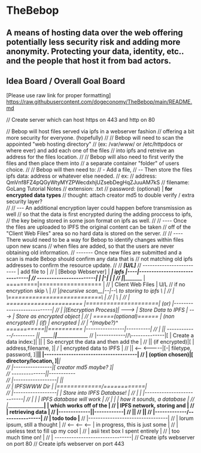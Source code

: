 # TheBebop
A means of hosting data over the web offering potentially less security risk and adding more anonymity. Protecting your data, identity, etc.. and the people that host it from bad actors.
------------------------------------
Idea Board / Overall Goal Board
------------------------------------
[Please use raw link for proper formatting]
https://raw.githubusercontent.com/dogeconomy/TheBebop/main/README.md


// Create server which can host https on 443 and http on 80

// Bebop will host files served via ipfs in a webserver fashion
// offering a bit more security for everyone. (hopefully)
// 
// Bebop will need to scan the appointed "web hosting directory"
// (ex: /var/www/ or /etc/httpdocs or where ever) and add each one of the files
// into ipfs and retreive an address for the files location.
// 
// Bebop will also need to first verify the files and then place them into 
// a separate container "folder" of users choice.
//
// Bebop will then need to:
// - Add a file, 
// -- Then store the files ipfs data: address or whatever else needed.
//    ex: 
//       address: QmVnf8FZ4pQGyWtyMYZPWecdxhjUZsebDegHqZJuuAM7kS
//       filename: GoLang Tutorial Notes
//       extension: .txt
//       password: (optional) | **for encrypted data types**
//       thought: attach creator md5 to double verify / extra security layer?  
// 
// --- An additional encryption layer could happen before transmission as well
//     so that the data is first encrypted during the adding proccess to ipfs,  
//     the key being stored in some json format on ipfs as well.
//
// ---- Once the files are uploaded to IPFS the original content can be taken
//      off of the "Client Web Files" area so no hard data is stored on the server.
//
// ---- There would need to be a way for Bebop to identify changes within files upon new scans
//      when files are added, so that the users are never obtaining old information.
// ------- Once new files are submitted and a scan is made Bebop should confirm any data that is 
//         not matching old ipfs addresses to confirm the resource update.
//
//                                             _____[U/L]_____
//     -------------------------               | add file to |
//     |   [Bebop Webserver]   |          _____|    ipfs     |----|-------------------------------|
//     ------------------------|         |     |_____^_______|    |                               |
//                             |_________|_________  |   =========|==================             |
//                             | Client Web Files | U/L //  if no encryption skip   \\            |
//                             |_(recursive scan__|--|--\\    to storing to ipfs     \\           |
//                                                   |   \\===========================\\          |
//                                                   |                                 \\         |
//                                                   |   ======================        |=====================| (or) |---------------------------|
//                                                   |   |[Encryption Process]|  --->  | Store Data to IPFS  | ---> | Store as encrypted object |
//                                                   |   ======(optional)======        |   (non encrypted!)  | (if) | encrypted                 |
//                                                   |         ^(maybe?)^              ===========||==========      |----------------|----------|
//                                                   |             ||                -------------\/---------              ||   _____|__________|______________________
//                                                   |------------//\\--------------|[ | Create a data index:]|            ||  | So encrypt the data and then add the |
//                                                                 || (if encrypted)|[ |  address,filename,  ]|            \/  |        encrypted data to IPFS        |
//                                                                 ||     <-- <-----|[-| filetype, password, ]|____________||  |--------------------------------------|
//                                                                 | (option chosen)|[   directory/location, ]|_____________|  
//                                                                 |----------------|[   creator md5 maybe?  ]|                
//                                                                                  --------------||-----------                
//                                   |------------------|                                         ||                           
//                                   |    IPFSWWW Dir   |                           |=============\/============|              
//                                   |------------------|                           | Store into IPFS Database! |
//                                   |                  |                           |---------------------------|
//                                   |                  |                           | IPFS database will work   |
//                                   |                  |                           | how it sounds, a database |
//                                   |__________________|                           | which works off of the    |
//                                                                                  | IPFS network, storing and |
//                                                                                  | retrieving data           |
//                                                                                  |-------------||------------|
//                                                                                                || 
//                                                                                                || 
//                                                                                  |-------------\/----------------|
//                                                                                  | todo todo                     |__
//                                                                                  |---------------------------------|
//                                                                                  | lorum ipsum, still a thought    |
//                                                                     <-- <-- <--  | in progress, this is just some  |
//                                                                                  | useless text to fill up my cool |
//                                                                                  | asii text box I spent entirely  |
//                                                                                  | too much time on!               |
//                                                                                  | --------------------------------|
// Create ipfs webserver on port 80
// Create ipfs webserver on port 443


